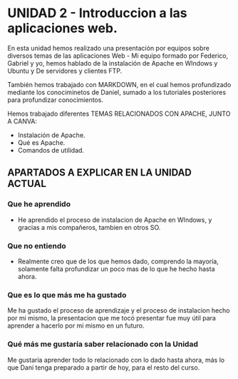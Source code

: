 # UNIDAD 2 - Introduccion a las aplicaciones web.

En esta unidad hemos realizado una presentación por equipos sobre diversos temas de las aplicaciones Web - Mi equipo formado por Federico, Gabriel y yo, hemos hablado de la instalación de Apache en WIndows y Ubuntu y De servidores y clientes FTP.

También hemos trabajado con MARKDOWN, en el cual hemos profundizado mediante los conociminetos de Daniel, sumado a los tutoriales posteriores para profundizar conocimientos.

Hemos trabajado diferentes TEMAS RELACIONADOS CON APACHE, JUNTO A CANVA:

- Instalación de Apache.
- Qué es Apache.
- Comandos de utilidad.

## APARTADOS A EXPLICAR EN LA UNIDAD ACTUAL

### Que he aprendido 

* He aprendido el proceso de instalacion de Apache en WIndows, y gracias a mis compañeros, tambien en otros SO.

### Que no entiendo

* Realmente creo que de los que hemos dado, comprendo la mayoría, solamente falta profundizar un poco mas de lo que he hecho hasta ahora.

### Que es lo que más me ha gustado

Me ha gustado el proceso de aprendizaje y el proceso de instalacion hecho por mi mismo, la presentacion que me tocó presentar fue muy útil para aprender a hacerlo por mi mismo en un futuro.

### Qué más me gustaría saber relacionado con la Unidad

Me gustaría aprender todo lo relacionado con lo dado hasta ahora, más lo que Dani tenga preparado a partir de hoy, para el resto del curso.